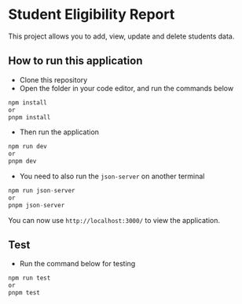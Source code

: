 # Student Eligibility Report

This project allows you to add, view, update and delete students data.

## How to run this application

- Clone this repository
- Open the folder in your code editor, and run the commands below

```js
npm install
or
pnpm install
```

- Then run the application

```js
npm run dev
or
pnpm dev
```

- You need to also run the `json-server` on another terminal

```js
npm run json-server
or
pnpm json-server
```

You can now use `http://localhost:3000/` to view the application.

## Test

- Run the command below for testing

```js
npm run test
or
pnpm test
```